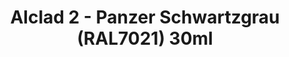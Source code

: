 ---
layout: product
title: "Alclad 2 - Panzer Schwartzgrau (RAL7021) 30ml"
price: "TBA" 
desc: "N/A"
img_path: "/assets/img/ALCE250.jpg"
brand: "N/A"
available: false
special_offer: false
new: false
soon: false
cat: "040000"
subcat: "040300"
subsubcat: "0N/A"
sifra: "ALCE250"
---
